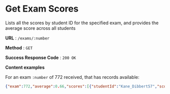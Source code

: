 # Get Exam Scores

Lists all the scores by student ID for the specified exam, and provides the average score across all students

**URL** : `/exams/:number`

**Method** : `GET`

**Success Response Code** : `200 OK`

**Content examples**

For an exam `:number` of 772 received, that has records available:

```json
{"exam":772,"average":0.66,"scores":[{"studentId":"Kane_Dibbert57","score":0.70},{"studentId":"Mitchell_Botsford90","score":0.62}]}
```
